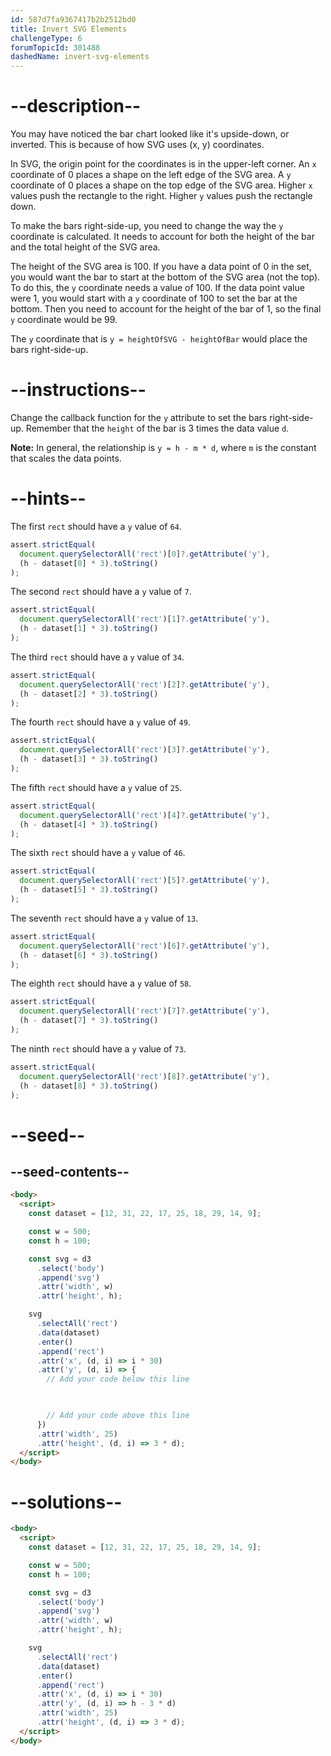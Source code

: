 ```yaml
---
id: 587d7fa9367417b2b2512bd0
title: Invert SVG Elements
challengeType: 6
forumTopicId: 301488
dashedName: invert-svg-elements
---
```


# --description--

You may have noticed the bar chart looked like it's upside-down, or inverted. This is because of how SVG uses (x, y) coordinates.

In SVG, the origin point for the coordinates is in the upper-left corner. An `x` coordinate of 0 places a shape on the left edge of the SVG area. A `y` coordinate of 0 places a shape on the top edge of the SVG area. Higher `x` values push the rectangle to the right. Higher `y` values push the rectangle down.

To make the bars right-side-up, you need to change the way the `y` coordinate is calculated. It needs to account for both the height of the bar and the total height of the SVG area.

The height of the SVG area is 100. If you have a data point of 0 in the set, you would want the bar to start at the bottom of the SVG area (not the top). To do this, the `y` coordinate needs a value of 100. If the data point value were 1, you would start with a `y` coordinate of 100 to set the bar at the bottom. Then you need to account for the height of the bar of 1, so the final `y` coordinate would be 99.

The `y` coordinate that is `y = heightOfSVG - heightOfBar` would place the bars right-side-up.

# --instructions--

Change the callback function for the `y` attribute to set the bars right-side-up. Remember that the `height` of the bar is 3 times the data value `d`.

**Note:** In general, the relationship is `y = h - m * d`, where `m` is the constant that scales the data points.

# --hints--

The first `rect` should have a `y` value of `64`.

```js
assert.strictEqual(
  document.querySelectorAll('rect')[0]?.getAttribute('y'),
  (h - dataset[0] * 3).toString()
);
```

The second `rect` should have a `y` value of `7`.

```js
assert.strictEqual(
  document.querySelectorAll('rect')[1]?.getAttribute('y'),
  (h - dataset[1] * 3).toString()
);
```

The third `rect` should have a `y` value of `34`.

```js
assert.strictEqual(
  document.querySelectorAll('rect')[2]?.getAttribute('y'),
  (h - dataset[2] * 3).toString()
);
```

The fourth `rect` should have a `y` value of `49`.

```js
assert.strictEqual(
  document.querySelectorAll('rect')[3]?.getAttribute('y'),
  (h - dataset[3] * 3).toString()
);
```

The fifth `rect` should have a `y` value of `25`.

```js
assert.strictEqual(
  document.querySelectorAll('rect')[4]?.getAttribute('y'),
  (h - dataset[4] * 3).toString()
);
```

The sixth `rect` should have a `y` value of `46`.

```js
assert.strictEqual(
  document.querySelectorAll('rect')[5]?.getAttribute('y'),
  (h - dataset[5] * 3).toString()
);
```

The seventh `rect` should have a `y` value of `13`.

```js
assert.strictEqual(
  document.querySelectorAll('rect')[6]?.getAttribute('y'),
  (h - dataset[6] * 3).toString()
);
```

The eighth `rect` should have a `y` value of `58`.

```js
assert.strictEqual(
  document.querySelectorAll('rect')[7]?.getAttribute('y'),
  (h - dataset[7] * 3).toString()
);
```

The ninth `rect` should have a `y` value of `73`.

```js
assert.strictEqual(
  document.querySelectorAll('rect')[8]?.getAttribute('y'),
  (h - dataset[8] * 3).toString()
);
```

# --seed--

## --seed-contents--

```html
<body>
  <script>
    const dataset = [12, 31, 22, 17, 25, 18, 29, 14, 9];

    const w = 500;
    const h = 100;

    const svg = d3
      .select('body')
      .append('svg')
      .attr('width', w)
      .attr('height', h);

    svg
      .selectAll('rect')
      .data(dataset)
      .enter()
      .append('rect')
      .attr('x', (d, i) => i * 30)
      .attr('y', (d, i) => {
        // Add your code below this line


        
        // Add your code above this line
      })
      .attr('width', 25)
      .attr('height', (d, i) => 3 * d);
  </script>
</body>
```

# --solutions--

```html
<body>
  <script>
    const dataset = [12, 31, 22, 17, 25, 18, 29, 14, 9];

    const w = 500;
    const h = 100;

    const svg = d3
      .select('body')
      .append('svg')
      .attr('width', w)
      .attr('height', h);

    svg
      .selectAll('rect')
      .data(dataset)
      .enter()
      .append('rect')
      .attr('x', (d, i) => i * 30)
      .attr('y', (d, i) => h - 3 * d)
      .attr('width', 25)
      .attr('height', (d, i) => 3 * d);
  </script>
</body>
```
